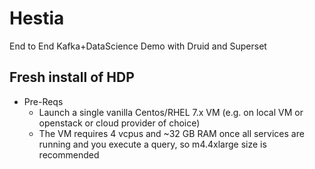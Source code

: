 # Hestia
End to End Kafka+DataScience Demo with Druid and Superset

## Fresh install of HDP

- Pre-Reqs
  - Launch a single vanilla Centos/RHEL 7.x VM (e.g. on local VM or openstack or cloud provider of choice) 
  - The VM requires 4 vcpus and ~32 GB RAM once all services are running and you execute a query, so m4.4xlarge size is recommended
  

